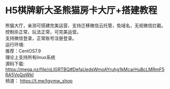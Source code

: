 # H5棋牌新大圣熊猫房卡大厅+搭建教程
熊猫大厅，亲测可搭建完美运营、支持迁移微信云托管，免域名，无视微信拦截。<br>
控制杀正常，玩法正常，可完美运营。<br>
支持微信登录，正常账号注册登录。<br>
运行环境:<br>
推荐：CentOS7.9<br>
理论上支持所有linux系统<br>
源码下载: https://mega.nz/file/oLlGRTBQ#DefaUedsWmoAYruhg1kMcarHuBcLMRmF5RA5VoQqWkI <br>
频道： https://t.me/tgymw_shop
